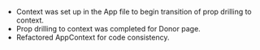 - Context was set up in the App file to begin transition of prop drilling to context.
- Prop drilling to context was completed for Donor page.
- Refactored AppContext for code consistency. 